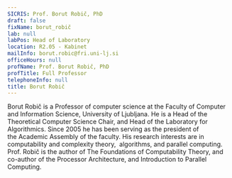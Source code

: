 ```yaml
---
SICRIS: Prof. Borut Robič, PhD
draft: false
fixName: borut_robič
lab: null
labPos: Head of Laboratory
location: R2.05 - Kabinet
mailInfo: borut.robic@fri.uni-lj.si
officeHours: null
profName: Prof. Borut Robič, PhD
profTitle: Full Professor
telephoneInfo: null
title: Borut Robič
---
```



Borut Robič is a Professor of computer science at the Faculty of Computer and Information Science, University of Ljubljana. He is a Head of the Theoretical Computer Science Chair, and Head of the Laboratory for Algorithmics. Since 2005 he has been serving as the president of the Academic Assembly of the faculty. His research interests are in computability and complexity theory,  algorithms, and parallel computing. Prof. Robič is the author of The Foundations of Computability Theory, and co-author of the Processor Architecture, and Introduction to Parallel Computing.